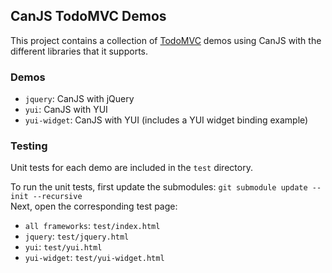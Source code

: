 ## CanJS TodoMVC Demos

This project contains a collection of [TodoMVC](https://github.com/addyosmani/todomvc/) demos using CanJS with the different libraries that it supports.

### Demos

- `jquery`: CanJS with jQuery
- `yui`: CanJS with YUI
- `yui-widget`: CanJS with YUI (includes a YUI widget binding example)

### Testing

Unit tests for each demo are included in the `test` directory.

To run the unit tests, first update the submodules: `git submodule update --init --recursive`  
Next, open the corresponding test page:

- `all frameworks`: `test/index.html`
- `jquery`: `test/jquery.html`
- `yui`: `test/yui.html`
- `yui-widget`: `test/yui-widget.html`

